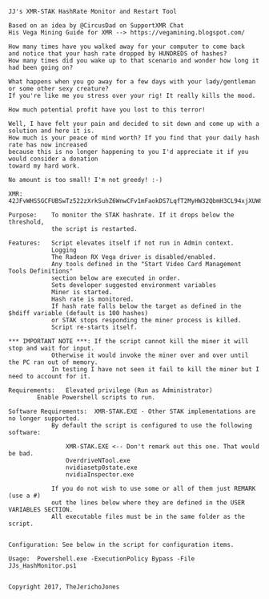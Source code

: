 	JJ's XMR-STAK HashRate Monitor and Restart Tool

	Based on an idea by @CircusDad on SupportXMR Chat
	His Vega Mining Guide for XMR --> https://vegamining.blogspot.com/

	How many times have you walked away for your computer to come back
	and notice that your hash rate dropped by HUNDREDS of hashes?
	How many times did you wake up to that scenario and wonder how long it had been going on?
	
	What happens when you go away for a few days with your lady/gentleman or some other sexy creature? 
	If you're like me you stress over your rig! It really kills the mood.
	
	How much potential profit have you lost to this terror!
	
	Well, I have felt your pain and decided to sit down and come up with a solution and here it is.
	How much is your peace of mind worth? If you find that your daily hash rate has now increased
	because this is no longer happening to you I'd appreciate it if you would consider a donation
	toward my hard work.
	
	No amount is too small! I'm not greedy! :-)
	
	XMR: 42JFvWHSSGCFUBSwTz522zXrkSuhZ6WnwCFv1mFaokDS7LqfT2MyHW32QbmH3CL94xjXUW8UsQMAj8NFDxaVR8Y1TNqY54W
	
	Purpose:	To monitor the STAK hashrate. If it drops below the threshold,
				the script is restarted.
				
	Features:	Script elevates itself if not run in Admin context.
				Logging
				The Radeon RX Vega driver is disabled/enabled.
				Any tools defined in the "Start Video Card Management Tools Definitions"
				section below are executed in order.
				Sets developer suggested environment variables
				Miner is started.
				Hash rate is monitored.
				If hash rate falls below the target as defined in the $hdiff variable (default is 100 hashes) 
				or STAK stops responding the miner process is killed.
				Script re-starts itself.

	*** IMPORTANT NOTE ***: If the script cannot kill the miner it will stop and wait for input.
				Otherwise it would invoke the miner over and over until the PC ran out of memory.
				In testing I have not seen it fail to kill the miner but I need to account for it.

	Requirements:	Elevated privilege (Run as Administrator)
			Enable Powershell scripts to run.

	Software Requirements:	XMR-STAK.EXE - Other STAK implementations are no longer supported.
				By default the script is configured to use the following software:
							
					XMR-STAK.EXE <-- Don't remark out this one. That would be bad.
					OverdriveNTool.exe
					nvidiasetp0state.exe
					nvidiaInspector.exe
							
				If you do not wish to use some or all of them just REMARK (use a #)
				out the lines below where they are defined in the USER VARIABLES SECTION.
				All executable files must be in the same folder as the script.
							
							
	Configuration: See below in the script for configuration items.

	Usage:	Powershell.exe -ExecutionPolicy Bypass -File JJs_HashMonitor.ps1
	

	Copyright 2017, TheJerichoJones
